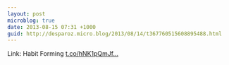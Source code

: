 ```yaml
---
layout: post
microblog: true
date: 2013-08-15 07:31 +1000
guid: http://desparoz.micro.blog/2013/08/14/t367760515608895488.html
---
```

Link: Habit Forming [t.co/hNK1pQmJf...](http://t.co/hNK1pQmJfL)
